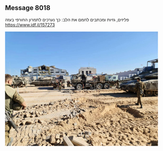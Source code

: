 ## Message 8018

פליזים, גזיות ומכתבים לחמם את הלב: 
כך נערכים לתמרון החורפי בעזה
https://www.idf.il/157273

![Photo](8018/8018_photo.jpg)
